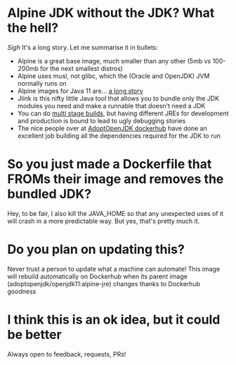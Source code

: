 # Alpine JDK without the JDK? What the hell?

_Sigh_ It's a long story. Let me summarise it in bullets:
- Alpine is a great base image, much smaller than any other (5mb vs 100-200mb for the next smallest distros)
- Alpine uses musl, not glibc, which the (Oracle and OpenJDK) JVM normally runs on
- Alpine images for Java 11 are... [a long story](https://github.com/docker-library/openjdk/issues/211)
- Jlink is this nifty little Java tool that allows you to bundle only the JDK modules you need and make a runnable that doesn't need a JDK
- You can do [multi stage builds](http://blog.gilliard.lol/2018/11/05/alpine-jdk11-images.html), but having different JREs for development and production is bound to lead to ugly debugging stories
- The nice people over at [AdoptOpenJDK dockerhub](https://hub.docker.com/r/adoptopenjdk/openjdk11) have done an excellent job building all the dependencies required for the JDK to run

# So you just made a Dockerfile that FROMs their image and removes the bundled JDK?

Hey, to be fair, I also kill the JAVA_HOME so that any unexpected uses of it will crash in a more predictable way. But yes, that's pretty much it.

# Do you plan on updating this?

Never trust a person to update what a machine can automate! This image will rebuild automatically on Dockerhub when its parent image (adoptopenjdk/openjdk11:alpine-jre) changes thanks to Dockerhub goodness

# I think this is an ok idea, but it could be better

Always open to feedback, requests, PRs!
